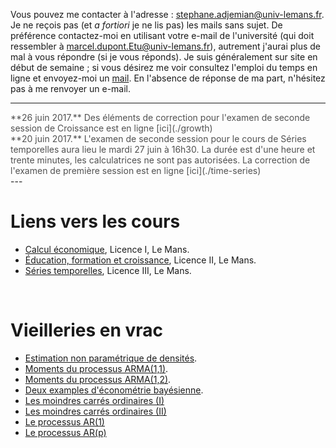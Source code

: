 <!-- 
.. title: Enseignement
.. slug: index
.. date: 2017-06-17 14:08:16 UTC+02:00
.. tags: 
.. category: 
.. link: 
.. description: 
.. type: text
.. hidetitle: True
-->

Vous pouvez me contacter à l'adresse : [stephane.adjemian@univ-lemans.fr](mailto:stephane.adjemian@univ-lemans.fr). Je ne reçois pas (et *a fortiori* je ne lis pas) les mails sans sujet. De préférence contactez-moi en utilisant votre e-mail de l'université (qui doit ressembler à marcel.dupont.Etu@univ-lemans.fr), autrement j'aurai plus de mal à vous répondre (si je vous réponds). Je suis généralement sur site en début de semaine ; si vous désirez me voir consultez l'emploi du temps en ligne et envoyez-moi un [mail](mailto:stephane.adjemian@univ-lemans.fr). En l'absence de réponse de ma part, n'hésitez pas à me renvoyer un e-mail.

---
<div markdown="1" style="color:#515151">**26 juin 2017.** Des éléments de correction pour l'examen de seconde session de Croissance est en ligne [ici](./growth)</div>
<div markdown="1" style="color:#515151">**20 juin 2017.** L'examen de seconde session pour le cours de Séries temporelles aura lieu le mardi 27 juin à 16h30. La durée est d'une heure et trente minutes, les calculatrices ne sont pas autorisées. La correction de l'examen de première session est en ligne [ici](./time-series)</div>
---

<br>

# Liens vers les cours
 - [Calcul économique](./economic-calculus), Licence I,  Le Mans.
 - [Éducation, formation et croissance](./growth), Licence II, Le Mans.
 - [Séries temporelles](./time-series), Licence III, Le Mans.
 
<br>

# Vieilleries en vrac
 - [Estimation non paramétrique de densités](../oldies/kernel.pdf).
 - [Moments du processus ARMA(1,1)](../oldies/arma11.pdf).
 - [Moments du processus ARMA(1,2)](../oldies/arma12.pdf).
 - [Deux examples d'économétrie bayésienne](../oldies/bayes_examples.pdf).
 - [Les moindres carrés ordinaires (I)](../oldies/note01.pdf)
 - [Les moindres carrés ordinaires (II)](../oldies/note02.pdf)
 - [Le processus AR(1)](../oldies/note03.pdf)
 - [Le processus AR(p)](../oldies/note04.pdf)
